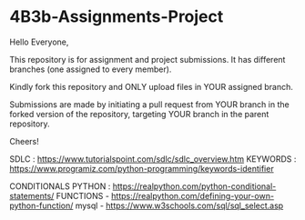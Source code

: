 # 4B3b-Assignments-Project

Hello Everyone,

This repository is for assignment and project submissions. It has different branches (one assigned to every member).

Kindly fork this repository and ONLY upload files in YOUR assigned branch.

Submissions are made by initiating a pull request from YOUR branch in the forked version of the repository, targeting YOUR branch in the parent repository.

Cheers!


SDLC : https://www.tutorialspoint.com/sdlc/sdlc_overview.htm
KEYWORDS : https://www.programiz.com/python-programming/keywords-identifier

CONDITIONALS PYTHON : https://realpython.com/python-conditional-statements/
FUNCTIONS - https://realpython.com/defining-your-own-python-function/
mysql - https://www.w3schools.com/sql/sql_select.asp